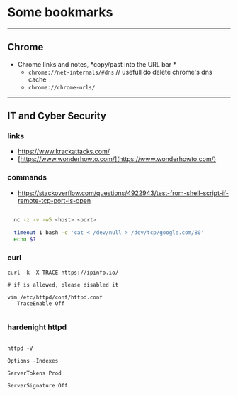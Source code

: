 # Some bookmarks

---

## Chrome

* Chrome links and notes, *copy/past into the URL bar *
  - ```chrome://net-internals/#dns```    // usefull do delete chrome's dns cache
  - ```chrome://chrome-urls/```

---

## IT and Cyber Security

### links

* https://www.krackattacks.com/
* [https://www.wonderhowto.com/](https://www.wonderhowto.com/)


### commands

* https://stackoverflow.com/questions/4922943/test-from-shell-script-if-remote-tcp-port-is-open

```bash

  nc -z -v -w5 <host> <port>
  
  timeout 1 bash -c 'cat < /dev/null > /dev/tcp/google.com/80'
  echo $?

```

### curl

```shell
curl -k -X TRACE https://ipinfo.io/

# if is allowed, please disabled it

vim /etc/httpd/conf/httpd.conf
   TraceEnable Off
    
```


### hardenight httpd

```shell

httpd -V

Options -Indexes

ServerTokens Prod

ServerSignature Off


```
